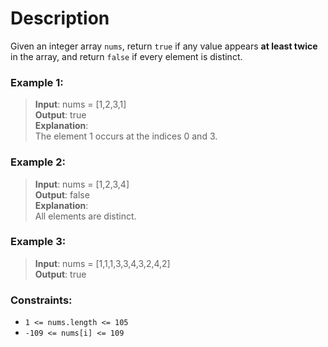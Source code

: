 # Description
Given an integer array `nums`, return `true` if any value appears **at least twice** in the array, and return `false` if every element is distinct.
### **Example 1:**

>**Input**: nums = [1,2,3,1]  
**Output**: true  
**Explanation**:  
The element 1 occurs at the indices 0 and 3.  

### Example 2:

>**Input**: nums = [1,2,3,4]  
**Output**: false  
**Explanation**:  
All elements are distinct. 
### Example 3:

>**Input**: nums = [1,1,1,3,3,4,3,2,4,2]  
**Output**: true

### Constraints:

* `1 <= nums.length <= 105`
* `-109 <= nums[i] <= 109`